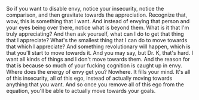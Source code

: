  So if you want to disable envy, notice your insecurity, notice the comparison, and then gravitate towards the appreciation. Recognize that, wow, this is something that I want. And instead of envying that person and your eyes being over there, notice what is beyond them. What is it that I'm truly appreciating? And then ask yourself, what can I do to get that thing that I appreciate? What's the smallest thing that I can do to move towards that which I appreciate? And something revolutionary will happen, which is that you'll start to move towards it. And you may say, but Dr. K, that's hard. I want all kinds of things and I don't move towards them. And the reason for that is because so much of your fucking cognition is caught up in envy. Where does the energy of envy get you? Nowhere. It fills your mind. It's all of this insecurity, all of this ego, instead of actually moving towards anything that you want. And so once you remove all of this ego from the equation, you'll be able to actually move towards your goals.